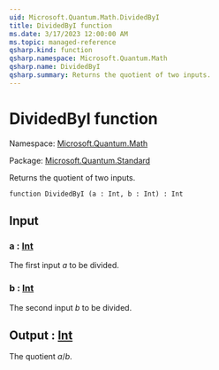 ```yaml
---
uid: Microsoft.Quantum.Math.DividedByI
title: DividedByI function
ms.date: 3/17/2023 12:00:00 AM
ms.topic: managed-reference
qsharp.kind: function
qsharp.namespace: Microsoft.Quantum.Math
qsharp.name: DividedByI
qsharp.summary: Returns the quotient of two inputs.
---
```


# DividedByI function

Namespace: [Microsoft.Quantum.Math](xref:Microsoft.Quantum.Math)

Package: [Microsoft.Quantum.Standard](https://nuget.org/packages/Microsoft.Quantum.Standard)


Returns the quotient of two inputs.

```qsharp
function DividedByI (a : Int, b : Int) : Int
```


## Input

### a : [Int](xref:microsoft.quantum.qsharp.valueliterals#int-literals)

The first input $a$ to be divided.


### b : [Int](xref:microsoft.quantum.qsharp.valueliterals#int-literals)

The second input $b$ to be divided.



## Output : [Int](xref:microsoft.quantum.qsharp.valueliterals#int-literals)

The quotient $a / b$.